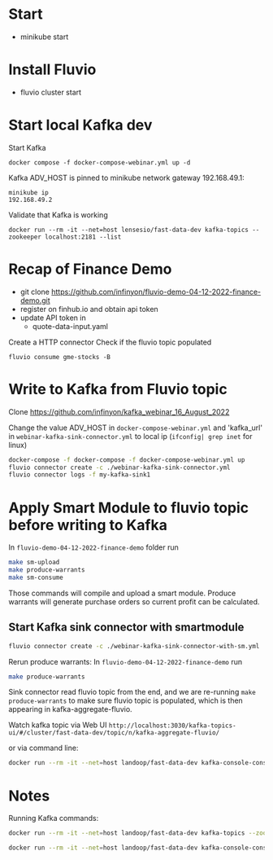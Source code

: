 # Start 

* minikube start
# Install Fluvio
* fluvio cluster start
# Start local Kafka dev
Start Kafka
```
docker compose -f docker-compose-webinar.yml up -d
```
Kafka ADV_HOST is pinned to minikube network gateway 192.168.49.1:
```
minikube ip
192.168.49.2
```
Validate that Kafka is working
```
docker run --rm -it --net=host lensesio/fast-data-dev kafka-topics --zookeeper localhost:2181 --list
```
# Recap of Finance Demo
* git clone https://github.com/infinyon/fluvio-demo-04-12-2022-finance-demo.git
* register on finhub.io and obtain api token 
* update API token in 
    * quote-data-input.yaml

Create a HTTP connector
Check if the fluvio topic populated
```
fluvio consume gme-stocks -B
```
# Write to Kafka from Fluvio topic

Clone https://github.com/infinyon/kafka_webinar_16_August_2022

Change the value ADV_HOST in `docker-compose-webinar.yml` and 'kafka_url' in `webinar-kafka-sink-connector.yml`  to local ip (`ifconfig| grep inet` for linux)


```bash
docker-compose -f docker-compose -f docker-compose-webinar.yml up
fluvio connector create -c ./webinar-kafka-sink-connector.yml
fluvio connector logs -f my-kafka-sink1
```
# Apply Smart Module to fluvio topic before writing to Kafka

In `fluvio-demo-04-12-2022-finance-demo` folder run

```bash
make sm-upload
make produce-warrants
make sm-consume
```
Those commands will compile and upload a smart module. Produce warrants will generate purchase orders so current profit can be calculated.

## Start Kafka sink connector with smartmodule
```bash
fluvio connector create -c ./webinar-kafka-sink-connector-with-sm.yml
```
Rerun produce warrants:
In `fluvio-demo-04-12-2022-finance-demo` run

```bash
make produce-warrants
```

Sink connector read fluvio topic from the end, and we are re-running `make produce-warrants` to make sure fluvio topic is populated, which is then appearing in kafka-aggregate-fluvio. 

Watch kafka topic via Web UI
`http://localhost:3030/kafka-topics-ui/#/cluster/fast-data-dev/topic/n/kafka-aggregate-fluvio/`

or via command line:
```bash 
docker run --rm -it --net=host landoop/fast-data-dev kafka-console-consumer --topic kafka-aggregate-fluvio --bootstrap-server "192.168.1.89:9092"
```

# Notes

Running Kafka commands:
```bash
docker run --rm -it --net=host landoop/fast-data-dev kafka-topics --zookeeper localhost:2181 --list
```
```bash
docker run --rm -it --net=host landoop/fast-data-dev kafka-console-consumer --topic kafka-aggregate-fluvio --bootstrap-server "192.168.49.1:9092"
```
